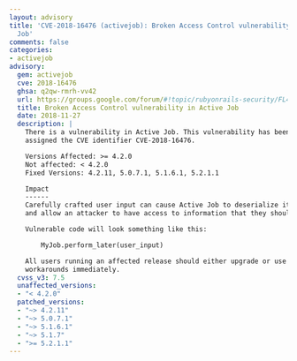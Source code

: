 ```yaml
---
layout: advisory
title: 'CVE-2018-16476 (activejob): Broken Access Control vulnerability in Active
  Job'
comments: false
categories:
- activejob
advisory:
  gem: activejob
  cve: 2018-16476
  ghsa: q2qw-rmrh-vv42
  url: https://groups.google.com/forum/#!topic/rubyonrails-security/FL4dSdzr2zw
  title: Broken Access Control vulnerability in Active Job
  date: 2018-11-27
  description: |
    There is a vulnerability in Active Job. This vulnerability has been
    assigned the CVE identifier CVE-2018-16476.

    Versions Affected: >= 4.2.0
    Not affected: < 4.2.0
    Fixed Versions: 4.2.11, 5.0.7.1, 5.1.6.1, 5.2.1.1

    Impact
    ------
    Carefully crafted user input can cause Active Job to deserialize it using GlobalId
    and allow an attacker to have access to information that they should not have.

    Vulnerable code will look something like this:

        MyJob.perform_later(user_input)

    All users running an affected release should either upgrade or use one of the
    workarounds immediately.
  cvss_v3: 7.5
  unaffected_versions:
  - "< 4.2.0"
  patched_versions:
  - "~> 4.2.11"
  - "~> 5.0.7.1"
  - "~> 5.1.6.1"
  - "~> 5.1.7"
  - ">= 5.2.1.1"
---
```

